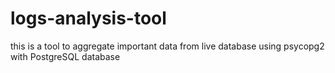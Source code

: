 # logs-analysis-tool
this is a tool to aggregate important data from live database using psycopg2 with PostgreSQL database
